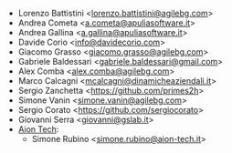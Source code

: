 - Lorenzo Battistini \<<lorenzo.battistini@agilebg.com>\>
- Andrea Cometa \<<a.cometa@apuliasoftware.it>\>
- Andrea Gallina \<<a.gallina@apuliasoftware.it>\>
- Davide Corio \<<info@davidecorio.com>\>
- Giacomo Grasso \<<giacomo.grasso@agilebg.com>\>
- Gabriele Baldessari \<<gabriele.baldessari@gmail.com>\>
- Alex Comba \<<alex.comba@agilebg.com>\>
- Marco Calcagni \<<mcalcagni@dinamicheaziendali.it>\>
- Sergio Zanchetta \<<https://github.com/primes2h>\>
- Simone Vanin \<<simone.vanin@agilebg.com>\>
- Sergio Corato \<<https://github.com/sergiocorato>\>
- Giovanni Serra \<<giovanni@gslab.it>\>
- [Aion Tech](https://aiontech.company/):
  - Simone Rubino \<<simone.rubino@aion-tech.it>\>
